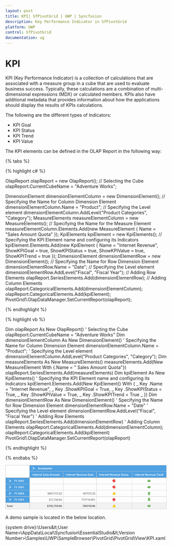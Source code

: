 ```yaml
---
layout: post
title: KPI| SfPivotGrid | UWP | Syncfusion
description: Key Performance Indicator in SfPivotGrid
platform: UWP
control: SfPivotGrid
documentation: ug
---
```


# KPI

KPI (Key Performance Indicator) is a collection of calculations that are associated with a measure group in a cube that are used to evaluate business success. Typically, these calculations are a combination of multi-dimensional expressions (MDX) or calculated members. KPIs also have additional metadata that provides information about how the applications should display the results of KPIs calculations.

The following are the different types of Indicators:

* KPI Goal
* KPI Status
* KPI Trend
* KPI Value

The KPI elements can be defined in the OLAP Report in the following way:

{% tabs %}

{% highlight c# %}

OlapReport olapReport = new OlapReport();
// Selecting the Cube
olapReport.CurrentCubeName = "Adventure Works";

DimensionElement dimensionElementColumn = new DimensionElement();
// Specifying the Name for Column Dimension Element
dimensionElementColumn.Name = "Product";
// Specifying the Level element
dimensionElementColumn.AddLevel("Product Categories", "Category");
MeasureElements measureElementColumn = new MeasureElements();
// Specifying the Name for the Measure Element
measureElementColumn.Elements.Add(new MeasureElement { Name = "Sales Amount Quota" });
KpiElements kpiElement = new KpiElements();
// Specifying the KPI Element name and configuring its Indicators
kpiElement.Elements.Add(new KpiElement
{
    Name = "Internet Revenue",
    ShowKPIGoal = true,
    ShowKPIStatus = true,
    ShowKPIValue = true,
    ShowKPITrend = true
});
DimensionElement dimensionElementRow = new DimensionElement();
// Specifying the Name for Row Dimension Element
dimensionElementRow.Name = "Date";
// Specifying the Level element
dimensionElementRow.AddLevel("Fiscal", "Fiscal Year");
// Adding Row Elements
olapReport.SeriesElements.Add(dimensionElementRow);
// Adding Column Elements
olapReport.CategoricalElements.Add(dimensionElementColumn);
olapReport.CategoricalElements.Add(kpiElement);
PivotGrid1.OlapDataManager.SetCurrentReport(olapReport);

{% endhighlight %}

{% highlight vb %}

Dim olapReport As New OlapReport()
' Selecting the Cube
olapReport.CurrentCubeName = "Adventure Works"
Dim dimensionElementColumn As New DimensionElement()
' Specifying the Name for Column Dimension Element
dimensionElementColumn.Name = "Product";
' Specifying the Level element
dimensionElementColumn.AddLevel("Product Categories", "Category");
Dim measureElements As New MeasureElements()
measureElements.Add(New MeasureElement With {.Name = " Sales Amount Quota"})
olapReport.SeriesElements.Add(measureElements)
Dim kpiElement As New KpiElements()
' Specifying the KPI Element name and configuring its Indicators
kpiElement.Elements.Add(New KpiElement() With { _
        Key .Name = "Internet Revenue", _
        Key .ShowKPIGoal = True, _
        Key .ShowKPIStatus = True, _
        Key .ShowKPIValue = True, _
        Key .ShowKPITrend = True _
})
Dim dimensionElementRow As New DimensionElement()
' Specifying the Name for Row Dimension Element
dimensionElementRow.Name = "Date"
' Specifying the Level element
dimensionElementRow.AddLevel("Fiscal", "Fiscal Year")
' Adding Row Elements
olapReport.SeriesElements.Add(dimensionElementRow)
' Adding Column Elements
olapReport.CategoricalElements.Add(dimensionElementColumn);
olapReport.CategoricalElements.Add(kpiElement)
PivotGrid1.OlapDataManager.SetCurrentReport(olapReport)

{% endhighlight %}

{% endtabs %}

![](KPI_images/KPI_image1.png)

A demo sample is located in the below location.

{system drive}:\Users\&lt;User Name&gt;\AppData\Local\Syncfusion\EssentialStudio\&lt;Version Number&gt;\Samples\UWP\SampleBrowser\PivotGrid\PivotGrid\View\KPI.xaml
